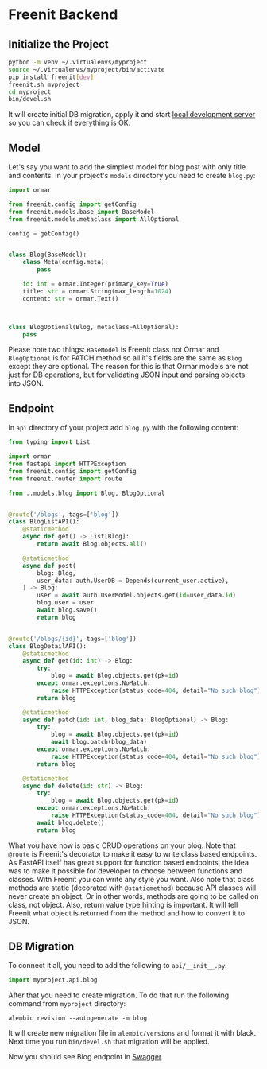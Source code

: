 # Freenit Backend

## Initialize the Project
```bash
python -m venv ~/.virtualenvs/myproject
source ~/.virtualenvs/myproject/bin/activate
pip install freenit[dev]
freenit.sh myproject
cd myproject
bin/devel.sh
```
It will create initial DB migration, apply it and start
[local development server](http://localhost:5000/api/v1) so you can check if
everything is OK.


## Model
Let's say you want to add the simplest model for blog post with only title and
contents. In your project's `models` directory you need to create `blog.py`:
```py
import ormar

from freenit.config import getConfig
from freenit.models.base import BaseModel
from freenit.models.metaclass import AllOptional

config = getConfig()


class Blog(BaseModel):
    class Meta(config.meta):
        pass

    id: int = ormar.Integer(primary_key=True)
    title: str = ormar.String(max_length=1024)
    content: str = ormar.Text()



class BlogOptional(Blog, metaclass=AllOptional):
    pass
```

Please note two things: `BaseModel` is Freenit class not Ormar and
`BlogOptional` is for PATCH method so all it's fields are the same as `Blog`
except they are optional. The reason for this is that Ormar models are not just
for DB operations, but for validating JSON input and parsing objects into JSON.


## Endpoint
In `api` directory of your project add `blog.py` with the following content:
```py
from typing import List

import ormar
from fastapi import HTTPException
from freenit.config import getConfig
from freenit.router import route

from ..models.blog import Blog, BlogOptional


@route('/blogs', tags=['blog'])
class BlogListAPI():
    @staticmethod
    async def get() -> List[Blog]:
        return await Blog.objects.all()

    @staticmethod
    async def post(
        blog: Blog,
        user_data: auth.UserDB = Depends(current_user.active),
    ) -> Blog:
        user = await auth.UserModel.objects.get(id=user_data.id)
        blog.user = user
        await blog.save()
        return blog


@route('/blogs/{id}', tags=['blog'])
class BlogDetailAPI():
    @staticmethod
    async def get(id: int) -> Blog:
        try:
            blog = await Blog.objects.get(pk=id)
        except ormar.exceptions.NoMatch:
            raise HTTPException(status_code=404, detail="No such blog")
        return blog

    @staticmethod
    async def patch(id: int, blog_data: BlogOptional) -> Blog:
        try:
            blog = await Blog.objects.get(pk=id)
            await blog.patch(blog_data)
        except ormar.exceptions.NoMatch:
            raise HTTPException(status_code=404, detail="No such blog")
        return blog

    @staticmethod
    async def delete(id: str) -> Blog:
        try:
            blog = await Blog.objects.get(pk=id)
        except ormar.exceptions.NoMatch:
            raise HTTPException(status_code=404, detail="No such blog")
        await blog.delete()
        return blog

```
What you have now is basic CRUD operations on your blog. Note that `@route` is
Freenit's decorator to make it easy to write class based endpoints. As FastAPI
itself has great support for function based endpoints, the idea was to make
it possible for developer to choose between functions and classes. With Freenit
you can write any style you want. Also note that class methods are static
(decorated with `@staticmethod`) because API classes will never create an object.
Or in other words, methods are going to be called on class, not object.  Also,
return value type hinting is important. It will tell Freenit what object is
returned from the method and how to convert it to JSON.


## DB Migration
To connect it all, you need to add the following to `api/__init__.py`:
```py
import myproject.api.blog
```

After that you need to create migration. To do that run the following command
from `myproject` directory:
```
alembic revision --autogenerate -m blog
```
It will create new migration file in `alembic/versions` and format it with
black. Next time you run `bin/devel.sh` that migration will be applied.

Now you should see Blog endpoint in [Swagger](http://localhost:5000/api/v1)
